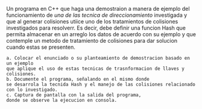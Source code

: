 Un programa en C++ que haga una demostraion a manera de ejemplo del funcionamiento de *una de las tecnica de direccionamiento* investigada y que al generar colisiones utiice uno de los tratamientos de colisiones investigados para resolverr. Es decir, debe definir una funcion Hash que permita almacenar en un arreglo los datos de acuerdo con su ejemplo y que contemple un metodo de tratamiento de colisiones para dar solucion cuando estas se presenten.

	a. Colocar el enunciado o su planteamiento de demostracion basado en un ejemplo 
	que aplique el uso de estas tecnicas de trasnformacion de llaves y colisiones.
	b. Documente el programa, señalando en el mismo donde
	se desarrola la tecnida Hash y el manejo de las colisiones relacionado con lo investigado.
	c. Captura de pantalla con la salida del programa, 
	donde se observe la ejecucion en consola.